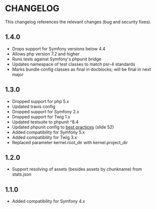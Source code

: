 CHANGELOG
===================

This changelog references the relevant changes (bug and security fixes).

1.4.0
---

* Drops support for Symfony versions below 4.4
* Allows php version 7.2 and higher
* Runs tests against Symfony's phpunit bridge
* Updates namespace of test classes to match psr-4 standards
* Marks bundle config classes as final in docblocks; will be final in next major

1.3.0
-----

  * Dropped support for php 5.x
  * Updated travis config
  * Dropped support for Symfony 2.x
  * Dropped support for Twig 1.x
  * Updated testsuite to phpunit ^8.4 
  * Updated phpunit config to [best practices](https://thephp.cc/dates/2019/11/symfonycon/phpunit-best-practices) (slide 52)
  * Added compatibility for Symfony 5.x
  * Added compatibility for Twig 3.x
  * Replaced parameter kernel.root_dir with kernel.project_dir

1.2.0
-----

  * Support resolving of assets (besides assets by chunkname) from stats.json

1.1.0
-----

  * Added compatibility for Symfony 4.x
